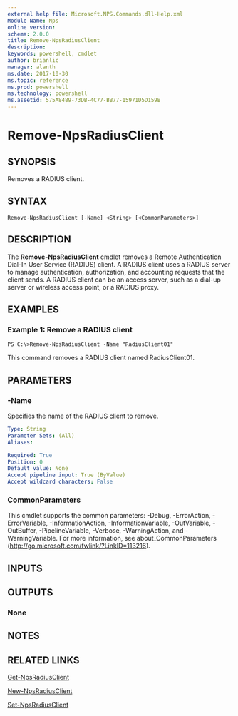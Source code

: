 ```yaml
---
external help file: Microsoft.NPS.Commands.dll-Help.xml
Module Name: Nps
online version: 
schema: 2.0.0
title: Remove-NpsRadiusClient
description: 
keywords: powershell, cmdlet
author: brianlic
manager: alanth
ms.date: 2017-10-30
ms.topic: reference
ms.prod: powershell
ms.technology: powershell
ms.assetid: 575A8489-73DB-4C77-BB77-15971D5D159B
---
```


# Remove-NpsRadiusClient

## SYNOPSIS
Removes a RADIUS client.

## SYNTAX

```
Remove-NpsRadiusClient [-Name] <String> [<CommonParameters>]
```

## DESCRIPTION
The **Remove-NpsRadiusClient** cmdlet removes a Remote Authentication Dial-In User Service (RADIUS) client.
A RADIUS client uses a RADIUS server to manage authentication, authorization, and accounting requests that the client sends.
A RADIUS client can be an access server, such as a dial-up server or wireless access point, or a RADIUS proxy.

## EXAMPLES

### Example 1: Remove a RADIUS client
```
PS C:\>Remove-NpsRadiusClient -Name "RadiusClient01"
```

This command removes a RADIUS client named RadiusClient01.

## PARAMETERS

### -Name
Specifies the name of the RADIUS client to remove.

```yaml
Type: String
Parameter Sets: (All)
Aliases: 

Required: True
Position: 0
Default value: None
Accept pipeline input: True (ByValue)
Accept wildcard characters: False
```

### CommonParameters
This cmdlet supports the common parameters: -Debug, -ErrorAction, -ErrorVariable, -InformationAction, -InformationVariable, -OutVariable, -OutBuffer, -PipelineVariable, -Verbose, -WarningAction, and -WarningVariable. For more information, see about_CommonParameters (http://go.microsoft.com/fwlink/?LinkID=113216).

## INPUTS

## OUTPUTS

### None

## NOTES

## RELATED LINKS

[Get-NpsRadiusClient](./Get-NpsRadiusClient.md)

[New-NpsRadiusClient](./New-NpsRadiusClient.md)

[Set-NpsRadiusClient](./Set-NpsRadiusClient.md)

